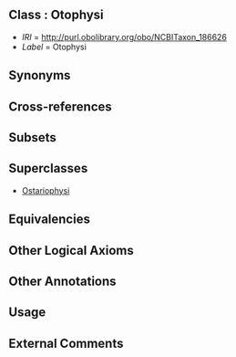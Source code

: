 
## Class : Otophysi

 * *IRI* = http://purl.obolibrary.org/obo/NCBITaxon_186626
 * *Label* = Otophysi

## Synonyms


## Cross-references


## Subsets


## Superclasses

 * [Ostariophysi](../../NCBITaxon/19/NCBITaxon_32519.md)

## Equivalencies


## Other Logical Axioms


## Other Annotations


## Usage


## External Comments

